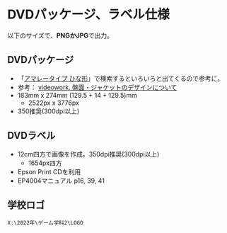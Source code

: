 # DVDパッケージ、ラベル仕様

以下のサイズで、**PNGかJPG**で出力。

## DVDパッケージ
- 「[アマレータイプ ひな形](https://www.google.com/search?biw=1235&bih=681&ei=qbbSX6_YF4SB-Qa_6Y3AAQ&q=%E3%82%A2%E3%83%9E%E3%83%AC%E3%83%BC%E3%82%BF%E3%82%A4%E3%83%97+%E3%81%B2%E3%81%AA%E5%BD%A2&oq=%E3%82%A2%E3%83%9E%E3%83%AC%E3%83%BC%E3%82%BF%E3%82%A4%E3%83%97+%E3%81%B2%E3%81%AA%E5%BD%A2&gs_lcp=CgZwc3ktYWIQAzoECAAQHjoGCAAQBRAeOgUIIRCgAVCfCFiWF2DlGGgAcAB4AIABxQGIAe8IkgEEMTIuMZgBAKABAaoBB2d3cy13aXrAAQE&sclient=psy-ab&ved=0ahUKEwjv0Mjdz8TtAhWEQN4KHb90AxgQ4dUDCA0&uact=5)」で検索するといろいろと出てくるので参考に。
- 参考： [videowork. 盤面・ジャケットのデザインについて](http://videowork.jp/mitsumori/design.html)
- 183mm x 274mm (129.5 + 14 + 129.5)mm
  - 2522px x 3776px
- 350推奨(300dpi以上)

## DVDラベル
- 12cm四方で画像を作成。350dpi推奨(300dpi以上)
  - 1654px四方
- Epson Print CDを利用
- EP4004マニュアル p16, 39, 41

## 学校ロゴ
`X:\2022年\ゲーム学科2\LOGO`

